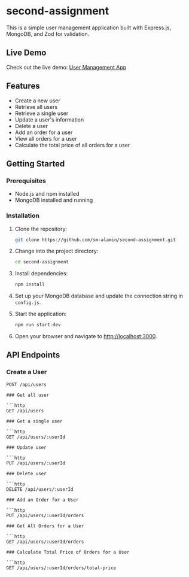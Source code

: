 # second-assignment
This is a simple user management application built with Express.js, MongoDB, and Zod for validation.

## Live Demo

Check out the live demo: [User Management App](https://assignment-2-umber-seven.vercel.app/)

## Features

- Create a new user
- Retrieve all users
- Retrieve a single user
- Update a user's information
- Delete a user
- Add an order for a user
- View all orders for a user
- Calculate the total price of all orders for a user

## Getting Started

### Prerequisites

- Node.js and npm installed
- MongoDB installed and running

### Installation

1. Clone the repository:

    ```bash
    git clone https://github.com/sm-alamin/second-assignment.git
    ```

2. Change into the project directory:

    ```bash
    cd second-assignment
    ```

3. Install dependencies:

    ```bash
    npm install
    ```

4. Set up your MongoDB database and update the connection string in `config.js`.

5. Start the application:

    ```bash
    npm run start:dev
    ```

6. Open your browser and navigate to [http://localhost:3000](http://localhost:5000).

## API Endpoints

### Create a User

```http
POST /api/users

### Get all user

```http
GET /api/users

### Get a single user

```http
GET /api/users/:userId

### Update user

```http
PUT /api/users/:userId

### Delete user

```http
DELETE /api/users/:userId

### Add an Order for a User

```http
PUT /api/users/:userId/orders

### Get All Orders for a User

```http
GET /api/users/:userId/orders

### Calculate Total Price of Orders for a User

```http
GET /api/users/:userId/orders/total-price

